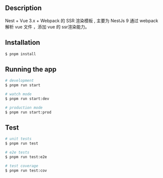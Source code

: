 ## Description

Nest + Vue 3.x + Webpack 的 SSR 渲染模板 , 主要为 NestJs 9 通过 webpack 解析 vue 文件 ，添加 vue 的 ssr渲染能力。 

## Installation

```bash
$ pnpm install
```

## Running the app

```bash
# development
$ pnpm run start

# watch mode
$ pnpm run start:dev

# production mode
$ pnpm run start:prod
```

## Test

```bash
# unit tests
$ pnpm run test

# e2e tests
$ pnpm run test:e2e

# test coverage
$ pnpm run test:cov
```
